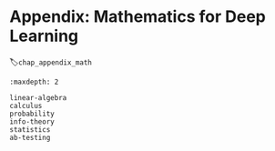 # Appendix: Mathematics for Deep Learning
:label:`chap_appendix_math`

```toc
:maxdepth: 2

linear-algebra
calculus
probability
info-theory
statistics
ab-testing
```

